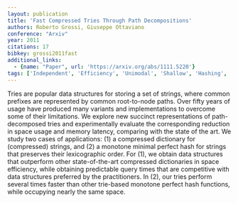 ```yaml
---
layout: publication
title: 'Fast Compressed Tries Through Path Decompositions'
authors: Roberto Grossi, Giuseppe Ottaviano
conference: "Arxiv"
year: 2011
citations: 17
bibkey: grossi2011fast
additional_links:
  - {name: "Paper", url: 'https://arxiv.org/abs/1111.5220'}
tags: ['Independent', 'Efficiency', 'Unimodal', 'Shallow', 'Hashing', 'Applications']
---
```

Tries are popular data structures for storing a set of strings, where common
prefixes are represented by common root-to-node paths. Over fifty years of
usage have produced many variants and implementations to overcome some of their
limitations. We explore new succinct representations of path-decomposed tries
and experimentally evaluate the corresponding reduction in space usage and
memory latency, comparing with the state of the art. We study two cases of
applications: (1) a compressed dictionary for (compressed) strings, and (2) a
monotone minimal perfect hash for strings that preserves their lexicographic
order.
  For (1), we obtain data structures that outperform other state-of-the-art
compressed dictionaries in space efficiency, while obtaining predictable query
times that are competitive with data structures preferred by the practitioners.
In (2), our tries perform several times faster than other trie-based monotone
perfect hash functions, while occupying nearly the same space.
